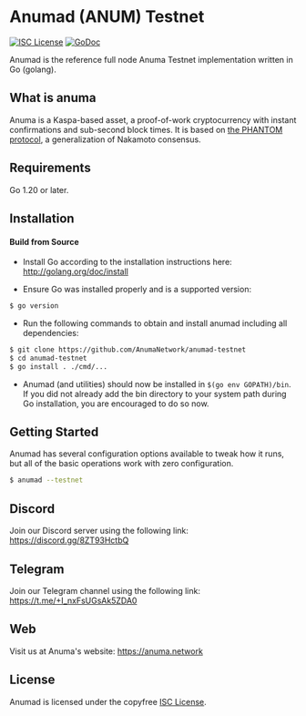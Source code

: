 
Anumad (ANUM) Testnet
====

[![ISC License](http://img.shields.io/badge/license-ISC-blue.svg)](https://choosealicense.com/licenses/isc/)
[![GoDoc](https://img.shields.io/badge/godoc-reference-blue.svg)](http://godoc.org/github.com/AnumaNetwork/anumad-testnet)

Anumad is the reference full node Anuma Testnet implementation written in Go (golang).

## What is anuma

Anuma is a Kaspa-based asset, a proof-of-work cryptocurrency with instant confirmations and sub-second block times. It is based on [the PHANTOM protocol](https://eprint.iacr.org/2018/104.pdf), a generalization of Nakamoto consensus.

## Requirements

Go 1.20 or later.

## Installation

#### Build from Source

- Install Go according to the installation instructions here:
  http://golang.org/doc/install

- Ensure Go was installed properly and is a supported version:

```bash
$ go version
```

- Run the following commands to obtain and install anumad including all dependencies:

```bash
$ git clone https://github.com/AnumaNetwork/anumad-testnet
$ cd anumad-testnet
$ go install . ./cmd/...
```

- Anumad (and utilities) should now be installed in `$(go env GOPATH)/bin`. If you did
  not already add the bin directory to your system path during Go installation,
  you are encouraged to do so now.


## Getting Started

Anumad has several configuration options available to tweak how it runs, but all
of the basic operations work with zero configuration.

```bash
$ anumad --testnet
```

## Discord
Join our Discord server using the following link: https://discord.gg/8ZT93HctbQ

## Telegram
Join our Telegram channel using the following link: https://t.me/+I_nxFsUGsAk5ZDA0

## Web
Visit us at Anuma's website:  https://anuma.network


## License

Anumad is licensed under the copyfree [ISC License](https://choosealicense.com/licenses/isc/).
